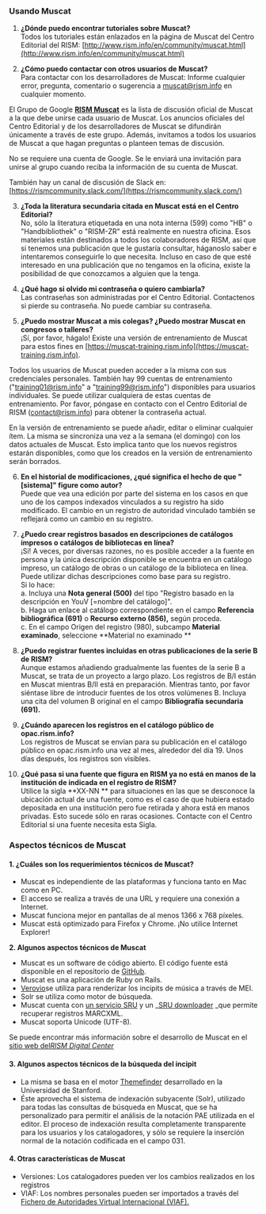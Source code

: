 ### Usando Muscat

1. **¿Dónde puedo encontrar tutoriales sobre Muscat?**  
Todos los tutoriales están enlazados en la página de Muscat del Centro Editorial del RISM: [http://www.rism.info/en/community/muscat.html](http://www.rism.info/en/community/muscat.html)  

2. **¿Cómo puedo contactar con otros usuarios de Muscat?**  
Para contactar con los desarrolladores de Muscat: Informe cualquier error, pregunta, comentario o sugerencia a muscat@rism.info en cualquier momento.   

El Grupo de Google [**RISM Muscat**](https://groups.google.com/forum/#!forum/rism-muscat) es la lista de discusión oficial de Muscat a la que debe unirse cada usuario de Muscat. Los anuncios oficiales del Centro Editorial y de los desarrolladores de Muscat se difundirán únicamente a través de este grupo. Además, invitamos a todos los usuarios de Muscat a que hagan preguntas o planteen temas de discusión.   

No se requiere una cuenta de Google. Se le enviará una invitación para unirse al grupo cuando reciba la información de su cuenta de Muscat.  

También hay un canal de discusión de Slack en: [https://rismcommunity.slack.com/](https://rismcommunity.slack.com/)  

3. **¿Toda la literatura secundaria citada en Muscat está en el Centro Editorial?**  
No, sólo la literatura etiquetada en una nota interna (599) como "HB" o "Handbibliothek" o "RISM-ZR"  está realmente en nuestra oficina. Esos materiales están destinados a todos los colaboradores de RISM, así que si tenemos una publicación que le gustaría consultar, háganoslo saber e intentaremos conseguirle lo que necesita. Incluso en caso de que esté interesado en una publicación que no tengamos en la oficina, existe la posibilidad de que conozcamos a alguien que la tenga.  

4. **¿Qué hago si olvido mi contraseña o quiero cambiarla?**  
Las contraseñas son administradas por el Centro Editorial. Contactenos si pierde su contraseña. No puede cambiar su contraseña.  

5. **¿Puedo mostrar Muscat a mis colegas? ¿Puedo mostrar Muscat en congresos o talleres?**  
¡Sí, por favor, hágalo! Existe una versión de entrenamiento de Muscat para estos fines en [https://muscat-training.rism.info](https://muscat-training.rism.info).   

Todos los usuarios de Muscat pueden acceder a la misma con sus credenciales personales. También hay 99 cuentas de entrenamiento ("training01@rism.info" a "training99@rism.info") disponibles para usuarios individuales. Se puede utilizar cualquiera de estas cuentas de entrenamiento. Por favor, póngase en contacto con el Centro Editorial de RISM (contact@rism.info) para obtener la contraseña actual.  

En la versión de entrenamiento se puede añadir, editar o eliminar cualquier ítem. La misma se sincroniza una vez a la semana (el domingo) con los datos actuales de Muscat. Esto implica tanto que los nuevos registros estarán disponibles, como que los creados en la versión de entrenamiento serán borrados.   

6. **En el historial de modificaciones, ¿qué significa el hecho de que "[sistema]" figure como autor?**  
Puede que vea una edición por parte del sistema en los casos en que uno de los campos indexados vinculados a su registro ha sido modificado. El cambio en un registro de autoridad vinculado también se reflejará como un cambio en su registro.  

7. **¿Puedo crear registros basados en descripciones de catálogos impresos o catálogos de bibliotecas en línea?**  
¡Sí! A veces, por diversas razones, no es posible acceder a la fuente en persona y la única descripción disponible se encuentra en un catálogo impreso, un catálogo de obras o un catálogo de la biblioteca en línea. Puede utilizar dichas descripciones como base para su registro.   
Si lo hace:  
a. Incluya una **Nota general (500)** del tipo "Registro basado en la descripción en YouV [=nombre del catálogo]".   
b. Haga un enlace al catálogo correspondiente en el campo **Referencia bibliográfica (691)** o **Recurso externo (856),** según proceda.  
c. En el campo Origen del registro (980), subcampo **Material examinado**, seleccione **Material no examinado **  

8. **¿Puedo registrar fuentes incluidas en otras publicaciones de la serie B de RISM?**  
Aunque estamos añadiendo gradualmente las fuentes de la serie B a Muscat, se trata de un proyecto a largo plazo. Los registros de B/I están en Muscat mientras B/II está en preparación. Mientras tanto, por favor siéntase libre de introducir fuentes de los otros volúmenes B. Incluya una cita del volumen B original en el campo **Bibliografía secundaria (691).**  

9. **¿Cuándo aparecen los registros en el catálogo público de opac.rism.info?**  
Los registros de Muscat se envían para su publicación en el catálogo público en opac.rism.info una vez al mes, alrededor del día 19. Unos días después, los registros son visibles.  

10. **¿Qué pasa si una fuente que figura en RISM ya no está en manos de la institución de indicada en el registro de RISM?**  
Utilice la sigla  **XX-NN ** para situaciones en las que se desconoce la ubicación actual de una fuente, como es el caso de que hubiera estado depositada en una institución pero fue retirada y ahora está en manos privadas. Esto sucede sólo en raras ocasiones. Contacte con el Centro Editorial si una fuente necesita esta Sigla.  


### Aspectos técnicos de Muscat

#### 1. ¿Cuáles son los requerimientos técnicos de Muscat?

- Muscat es independiente de las plataformas y funciona tanto en Mac como en PC.
- El acceso se realiza a través de una URL y requiere una conexión a Internet.
- Muscat funciona mejor en pantallas de al menos 1366 x 768 píxeles.
- Muscat está optimizado para Firefox y Chrome. ¡No utilice Internet Explorer!

**2. Algunos aspectos técnicos de Muscat**  

- Muscat es un software de código abierto. El código fuente está disponible en el repositorio de [GitHub](https://github.com/rism-ch/muscat).
- Muscat es una aplicación de Ruby on Rails.
- [Verovio](http://www.verovio.org/pae-examples.xhtml)se utiliza para renderizar los incipits de música a través de MEI.
- Solr se utiliza como motor de búsqueda.
- Muscat cuenta con [un servicio SRU](https://github.com/rism-ch/muscat/wiki/SRU) y un _[SRU downloader](https://github.com/rism-international/sru-downloader) _que permite recuperar registros MARCXML.
- Muscat soporta Unicode (UTF-8).

Se puede encontrar más información sobre el desarrollo de Muscat en el [sitio web del](https://rism.digital/tools/muscat.html)_[RISM Digital Center](https://rism.digital/tools/muscat.html)_

#### 3. Algunos aspectos técnicos de la búsqueda del incipit

- La misma se basa en el motor [Themefinder](http://www.themefinder.org/) desarrollado en la Universidad de Stanford.
- Éste aprovecha el sistema de indexación subyacente (Solr), utilizado para todas las consultas de búsqueda en Muscat, que se ha personalizado para permitir el análisis de la notación PAE utilizada en el editor. El proceso de indexación resulta completamente transparente para los usuarios y los catalogadores, y sólo se requiere la inserción normal de la notación codificada en el campo 031.

#### 4. Otras características de Muscat

- Versiones: Los catalogadores pueden ver los cambios realizados en los registros
- VIAF: Los nombres personales pueden ser importados a través del [Fichero de Autoridades Virtual Internacional (VIAF).](https://viaf.org/)
